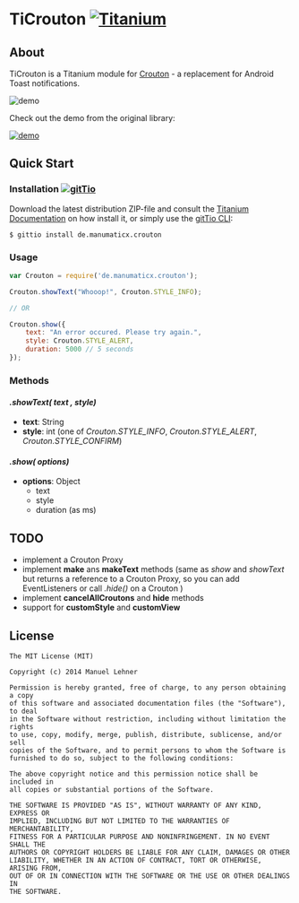 # TiCrouton [![Titanium](http://www-static.appcelerator.com/badges/titanium-git-badge-sq.png)](http://www.appcelerator.com/titanium/)

## About
TiCrouton is a Titanium module for [Crouton](https://github.com/keyboardsurfer/Crouton) - a replacement for Android Toast notifications.

![demo](http://s20.postimg.org/m3l53940d/ticrouton.gif)

Check out the demo from the original library:

[![demo](http://developer.android.com/images/brand/en_generic_rgb_wo_60.png)](http://play.google.com/store/apps/details?id=de.keyboardsurfer.app.demo.crouton)

## Quick Start

### Installation [![gitTio](http://gitt.io/badge.png)](http://gitt.io/component/de.manumaticx.crouton)
Download the latest distribution ZIP-file and consult the [Titanium Documentation](http://docs.appcelerator.com/titanium/latest/#!/guide/Using_a_Module) on how install it, or simply use the [gitTio CLI](http://gitt.io/cli):

`$ gittio install de.manumaticx.crouton`

### Usage
```javascript
var Crouton = require('de.manumaticx.crouton');

Crouton.showText("Whooop!", Crouton.STYLE_INFO);

// OR

Crouton.show({
	text: "An error occured. Please try again.",
	style: Crouton.STYLE_ALERT,
	duration: 5000 // 5 seconds
});
```

### Methods

#### _.showText( text , style)_
* __text__: String
* __style__: int (one of _Crouton.STYLE_INFO_, _Crouton.STYLE_ALERT_, _Crouton.STYLE_CONFIRM_)

#### _.show( options)_
* __options__: Object
	* text
	* style
	* duration (as ms)

## TODO

* implement a Crouton Proxy
* implement __make__ ans __makeText__ methods (same as _show_ and _showText_ but returns a reference to a Crouton Proxy, so you can add EventListeners or call _.hide()_ on a Crouton )
* implement __cancelAllCroutons__ and __hide__ methods
* support for __customStyle__ and __customView__

## License
	The MIT License (MIT)

	Copyright (c) 2014 Manuel Lehner

	Permission is hereby granted, free of charge, to any person obtaining a copy
	of this software and associated documentation files (the "Software"), to deal
	in the Software without restriction, including without limitation the rights
	to use, copy, modify, merge, publish, distribute, sublicense, and/or sell
	copies of the Software, and to permit persons to whom the Software is
	furnished to do so, subject to the following conditions:

	The above copyright notice and this permission notice shall be included in
	all copies or substantial portions of the Software.

	THE SOFTWARE IS PROVIDED "AS IS", WITHOUT WARRANTY OF ANY KIND, EXPRESS OR
	IMPLIED, INCLUDING BUT NOT LIMITED TO THE WARRANTIES OF MERCHANTABILITY,
	FITNESS FOR A PARTICULAR PURPOSE AND NONINFRINGEMENT. IN NO EVENT SHALL THE
	AUTHORS OR COPYRIGHT HOLDERS BE LIABLE FOR ANY CLAIM, DAMAGES OR OTHER
	LIABILITY, WHETHER IN AN ACTION OF CONTRACT, TORT OR OTHERWISE, ARISING FROM,
	OUT OF OR IN CONNECTION WITH THE SOFTWARE OR THE USE OR OTHER DEALINGS IN
	THE SOFTWARE.
